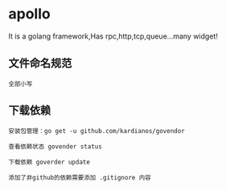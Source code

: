 # apollo
It is a  golang framework,Has rpc,http,tcp,queue...many widget!

## 文件命名规范

    全部小写

## 下载依赖

    安装包管理：go get -u github.com/kardianos/govendor

    查看依赖状态 govender status

    下载依赖 goverder update

    添加了非github的依赖需要添加 .gitignore 内容